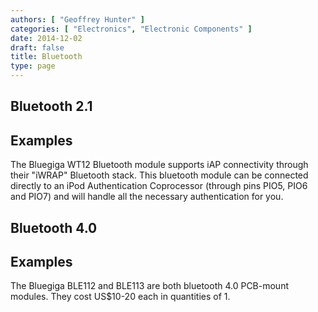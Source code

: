 ```yaml
---
authors: [ "Geoffrey Hunter" ]
categories: [ "Electronics", "Electronic Components" ]
date: 2014-12-02
draft: false
title: Bluetooth
type: page
---
```


## Bluetooth 2.1

## Examples

The Bluegiga WT12 Bluetooth module supports iAP connectivity through their "iWRAP" Bluetooth stack. This bluetooth module can be connected directly to an iPod Authentication Coprocessor (through pins PIO5, PIO6 and PIO7) and will handle all the necessary authentication for you.

## Bluetooth 4.0

## Examples

The Bluegiga BLE112 and BLE113 are both bluetooth 4.0 PCB-mount modules. They cost US$10-20 each in quantities of 1.
